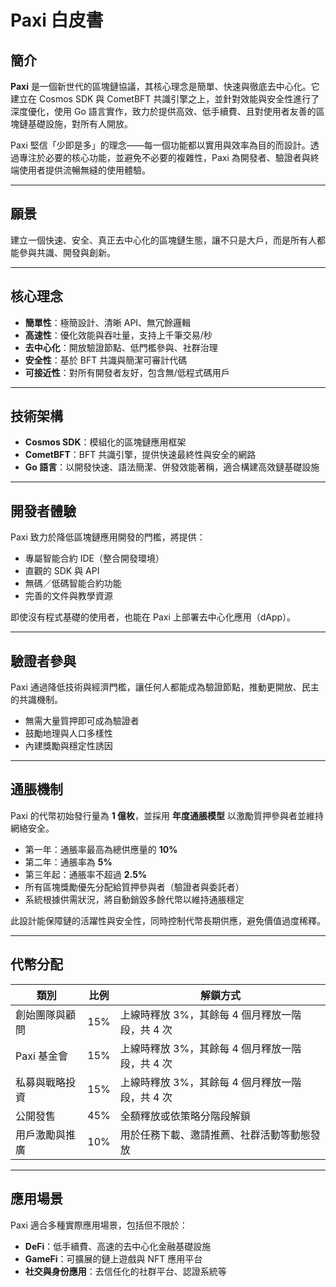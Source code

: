 # Paxi 白皮書

## 簡介

**Paxi** 是一個新世代的區塊鏈協議，其核心理念是簡單、快速與徹底去中心化。它建立在 Cosmos SDK 與 CometBFT 共識引擎之上，並針對效能與安全性進行了深度優化，使用 Go 語言實作，致力於提供高效、低手續費、且對使用者友善的區塊鏈基礎設施，對所有人開放。

Paxi 堅信「少即是多」的理念——每一個功能都以實用與效率為目的而設計。透過專注於必要的核心功能，並避免不必要的複雜性，Paxi 為開發者、驗證者與終端使用者提供流暢無縫的使用體驗。

---

## 願景

建立一個快速、安全、真正去中心化的區塊鏈生態，讓不只是大戶，而是所有人都能參與共識、開發與創新。

---

## 核心理念

- **簡單性**：極簡設計、清晰 API、無冗餘邏輯
- **高速性**：優化效能與吞吐量，支持上千筆交易/秒
- **去中心化**：開放驗證節點、低門檻參與、社群治理
- **安全性**：基於 BFT 共識與簡潔可審計代碼
- **可接近性**：對所有開發者友好，包含無/低程式碼用戶

---

## 技術架構

- **Cosmos SDK**：模組化的區塊鏈應用框架
- **CometBFT**：BFT 共識引擎，提供快速最終性與安全的網路
- **Go 語言**：以開發快速、語法簡潔、併發效能著稱，適合構建高效鏈基礎設施

---

## 開發者體驗

Paxi 致力於降低區塊鏈應用開發的門檻，將提供：

- 專屬智能合約 IDE（整合開發環境）
- 直觀的 SDK 與 API
- 無碼／低碼智能合約功能
- 完善的文件與教學資源

即使沒有程式基礎的使用者，也能在 Paxi 上部署去中心化應用（dApp）。

---

## 驗證者參與

Paxi 通過降低技術與經濟門檻，讓任何人都能成為驗證節點，推動更開放、民主的共識機制。

- 無需大量質押即可成為驗證者
- 鼓勵地理與人口多樣性
- 內建獎勵與穩定性誘因

---

## 通脹機制

Paxi 的代幣初始發行量為 **1 億枚**，並採用 **年度通脹模型** 以激勵質押參與者並維持網絡安全。

- 第一年：通脹率最高為總供應量的 **10%**
- 第二年：通脹率為 **5%**
- 第三年起：通脹率不超過 **2.5%**
- 所有區塊獎勵優先分配給質押參與者（驗證者與委託者）
- 系統根據供需狀況，將自動銷毀多餘代幣以維持通脹穩定

此設計能保障鏈的活躍性與安全性，同時控制代幣長期供應，避免價值過度稀釋。

---

## 代幣分配

| 類別                       | 比例   | 解鎖方式                                      |
|----------------------------|--------|-----------------------------------------------|
| 創始團隊與顧問             | 15%    | 上線時釋放 3%，其餘每 4 個月釋放一階段，共 4 次 |
| Paxi 基金會               | 15%    | 上線時釋放 3%，其餘每 4 個月釋放一階段，共 4 次 |
| 私募與戰略投資            | 15%    | 上線時釋放 3%，其餘每 4 個月釋放一階段，共 4 次 |
| 公開發售                  | 45%    | 全額釋放或依策略分階段解鎖                     |
| 用戶激勵與推廣            | 10%    | 用於任務下載、邀請推薦、社群活動等動態發放     |

---

## 應用場景

Paxi 適合多種實際應用場景，包括但不限於：

- **DeFi**：低手續費、高速的去中心化金融基礎設施
- **GameFi**：可擴展的鏈上遊戲與 NFT 應用平台
- **社交與身份應用**：去信任化的社群平台、認證系統等

